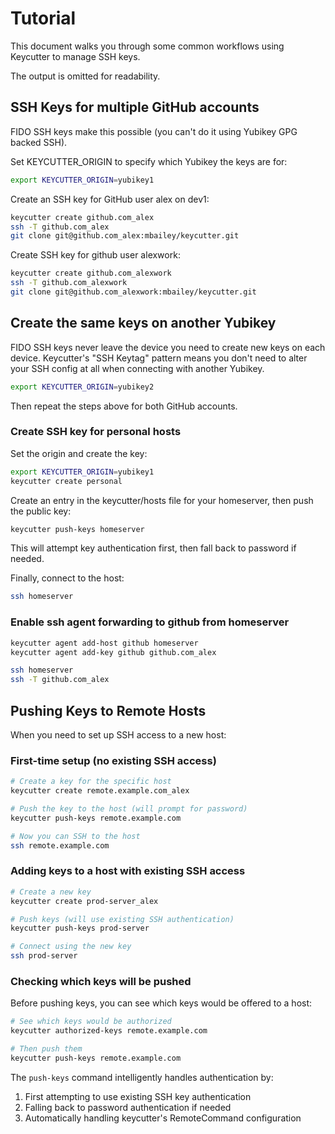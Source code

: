 # Tutorial

This document walks you through some common workflows using Keycutter to manage SSH keys.

The output is omitted for readability.

## SSH Keys for multiple GitHub accounts

FIDO SSH keys make this possible (you can't do it using Yubikey GPG backed SSH).

Set KEYCUTTER_ORIGIN to specify which Yubikey the keys are for:

```bash
export KEYCUTTER_ORIGIN=yubikey1
```

Create an SSH key for GitHub user alex on dev1:

```bash
keycutter create github.com_alex
ssh -T github.com_alex
git clone git@github.com_alex:mbailey/keycutter.git
```

Create SSH key for github user alexwork:

```bash
keycutter create github.com_alexwork
ssh -T github.com_alexwork
git clone git@github.com_alexwork:mbailey/keycutter.git
```

## Create the same keys on another Yubikey

FIDO SSH keys never leave the device you need to create new keys
on each device. Keycutter's "SSH Keytag" pattern means you don't need
to alter your SSH config at all when connecting with another Yubikey.

```bash
export KEYCUTTER_ORIGIN=yubikey2
```

Then repeat the steps above for both GitHub accounts.

### Create SSH key for personal hosts

Set the origin and create the key:

```bash
export KEYCUTTER_ORIGIN=yubikey1
keycutter create personal
```

Create an entry in the keycutter/hosts file for your homeserver, then push the public key:

```bash
keycutter push-keys homeserver
```

This will attempt key authentication first, then fall back to password if needed.

Finally, connect to the host:

```bash
ssh homeserver
```

### Enable ssh agent forwarding to github from homeserver

```bash
keycutter agent add-host github homeserver
keycutter agent add-key github github.com_alex

ssh homeserver
ssh -T github.com_alex
```

## Pushing Keys to Remote Hosts

When you need to set up SSH access to a new host:

### First-time setup (no existing SSH access)

```bash
# Create a key for the specific host
keycutter create remote.example.com_alex

# Push the key to the host (will prompt for password)
keycutter push-keys remote.example.com

# Now you can SSH to the host
ssh remote.example.com
```

### Adding keys to a host with existing SSH access

```bash
# Create a new key
keycutter create prod-server_alex

# Push keys (will use existing SSH authentication)
keycutter push-keys prod-server

# Connect using the new key
ssh prod-server
```

### Checking which keys will be pushed

Before pushing keys, you can see which keys would be offered to a host:

```bash
# See which keys would be authorized
keycutter authorized-keys remote.example.com

# Then push them
keycutter push-keys remote.example.com
```

The `push-keys` command intelligently handles authentication by:

1. First attempting to use existing SSH key authentication
2. Falling back to password authentication if needed
3. Automatically handling keycutter's RemoteCommand configuration
